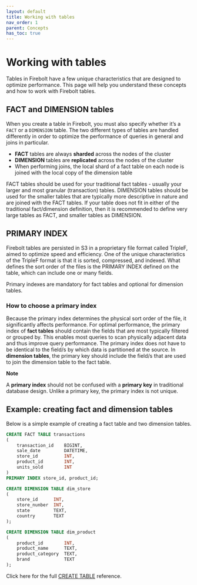 ```yaml
---
layout: default
title: Working with tables
nav_order: 1
parent: Concepts
has_toc: true
---
```

# Working with tables

Tables in Firebolt have a few unique characteristics that are designed to optimize performance. This page will help you understand these concepts and how to work with Firebolt tables.

## FACT and DIMENSION tables

When you create a table in Firebolt, you must also specify whether it’s a `FACT` or a `DIMENSION` table. The two different types of tables are handled differently in order to optimize the performance of queries in general and joins in particular.

* **FACT** tables are always **sharded** across the nodes of the cluster
* **DIMENSION** tables are **replicated** across the nodes of the cluster
* When performing joins, the local shard of a fact table on each node is joined with the local copy of the dimension table

FACT tables should be used for your traditional fact tables - usually your larger and most granular (transaction) tables. DIMENSION tables should be used for the smaller tables that are typically more descriptive in nature and are joined with the FACT tables. If your table does not fit in either of the traditional fact/dimension definition, then it is recommended to define very large tables as FACT, and smaller tables as DIMENSION.

## PRIMARY INDEX

Firebolt tables are persisted in S3 in a proprietary file format called TripleF, aimed to optimize speed and efficiency. One of the unique characteristics of the TripleF format is that it is sorted, compressed, and indexed. What defines the sort order of the files is the PRIMARY INDEX defined on the table, which can include one or many fields.

Primary indexes are mandatory for fact tables and optional for dimension tables.

### How to choose a primary index

Because the primary index determines the physical sort order of the file, it significantly affects performance. For optimal performance, the primary index of **fact tables** should contain the fields that are most typically filtered or grouped by. This enables most queries to scan physically adjacent data and thus improve query performance. The primary index does not have to be identical to the field/s by which data is partitioned at the source. In **dimension tables**, the primary key should include the field/s that are used to join the dimension table to the fact table.

**Note**


A **primary index** should not be confused with a **primary key** in traditional database design. Unlike a primary key, the primary index is not unique.


## Example: creating fact and dimension tables

Below is a simple example of creating a fact table and two dimension tables.

```sql
CREATE FACT TABLE transactions
(
    transaction_id    BIGINT,
    sale_date         DATETIME,
    store_id          INT,
    product_id        INT,
    units_sold        INT
)
PRIMARY INDEX store_id, product_id;

CREATE DIMENSION TABLE dim_store
(
    store_id      INT,
    store_nunber  INT,
    state         TEXT,
    country       TEXT
);

CREATE DIMENSION TABLE dim_product
(
    product_id        INT,
    product_name      TEXT,
    product_category  TEXT,
    brand             TEXT
);
```

Click here for the full [CREATE TABLE](../sql-reference/commands/ddl-commands.md##create) reference.
